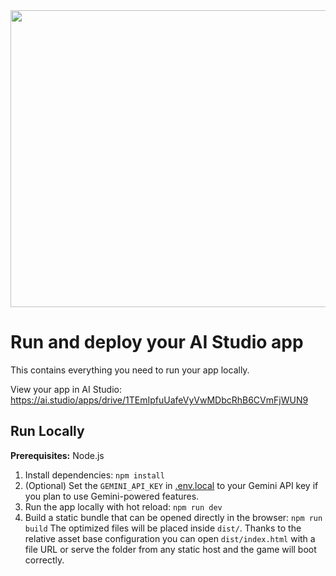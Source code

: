 <div align="center">
<img width="1200" height="475" alt="GHBanner" src="https://github.com/user-attachments/assets/0aa67016-6eaf-458a-adb2-6e31a0763ed6" />
</div>

# Run and deploy your AI Studio app

This contains everything you need to run your app locally.

View your app in AI Studio: https://ai.studio/apps/drive/1TEmIpfuUafeVyVwMDbcRhB6CVmFjWUN9

## Run Locally

**Prerequisites:**  Node.js


1. Install dependencies:
   `npm install`
2. (Optional) Set the `GEMINI_API_KEY` in [.env.local](.env.local) to your Gemini API key if you plan to use Gemini-powered features.
3. Run the app locally with hot reload:
   `npm run dev`
4. Build a static bundle that can be opened directly in the browser:
   `npm run build`
   The optimized files will be placed inside `dist/`. Thanks to the relative asset base configuration you can open `dist/index.html` with a file URL or serve the folder from any static host and the game will boot correctly.
